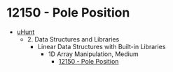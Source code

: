 # 12150 - Pole Position
- [uHunt](https://uhunt.onlinejudge.org/id/833110)
  - 2\. Data Structures and Libraries
    - Linear Data Structures with Built-in Libraries
      - 1D Array Manipulation, Medium
        - [12150 - Pole Position](https://onlinejudge.org/index.php?option=com_onlinejudge&Itemid=8&category=24&page=show_problem&problem=3302)
